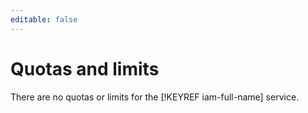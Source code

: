 ```yaml
---
editable: false
---
```

# Quotas and limits

There are no quotas or limits for the [!KEYREF iam-full-name] service.

